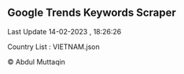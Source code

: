 

## Google Trends Keywords Scraper 
 
Last Update 14-02-2023 , 18:26:26

Country List :
VIETNAM.json



© Abdul Muttaqin 
